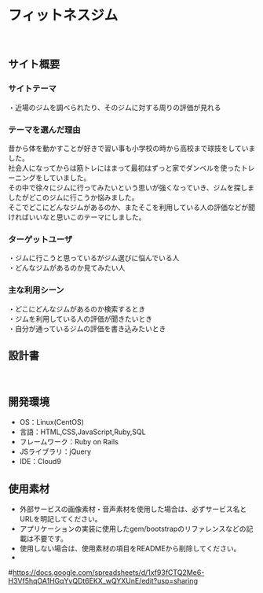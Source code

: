 # フィットネスジム<!--ここにアプリ名を入力-->
​
## サイト概要
### サイトテーマ
・近場のジムを調べられたり、そのジムに対する周りの評価が見れる
​
### テーマを選んだ理由
<!--なぜこのようなテーマにしたかを説明する-->
昔から体を動かすことが好きで習い事も小学校の時から高校まで球技をしていました。<br>
社会人になってからは筋トレにはまって最初はずっと家でダンベルを使ったトレーニングをしていました。<br>
その中で徐々にジムに行ってみたいという思いが強くなっていき、ジムを探しましたがどこのジムに行こうか悩みました。<br>
そこでどこにどんなジムがあるのか、またそこを利用している人の評価などが聞ければいいなと思いこのテーマにしました。
### ターゲットユーザ
<!--誰に使ってもらうかを具体的に記載する-->
・ジムに行こうと思っているがジム選びに悩んでいる人<br>
・どんなジムがあるのか見てみたい人
​
### 主な利用シーン
<!--どのような時に使うのかの状況を記載すること-->
・どこにどんなジムがあるのか検索するとき<br>
・ジムを利用している人の評価が聞きたいとき<br>
・自分が通っているジムの評価を書き込みたいとき
​
## 設計書
<!--テーマを設定・提出する時点では不要です-->
​
## 開発環境
- OS：Linux(CentOS)
- 言語：HTML,CSS,JavaScript,Ruby,SQL
- フレームワーク：Ruby on Rails
- JSライブラリ：jQuery
- IDE：Cloud9
​
## 使用素材
- 外部サービスの画像素材・音声素材を使用した場合は、必ずサービス名とURLを明記してください。
- アプリケーションの実装に使用したgem/bootstrapのリファレンスなどの記載は不要です。
- 使用しない場合は、使用素材の項目をREADMEから削除してください。
- 
#https://docs.google.com/spreadsheets/d/1xf93fCTQ2Me6-H3Vf5hqOA1HGqYvQDt6EKX_wQYXUnE/edit?usp=sharing